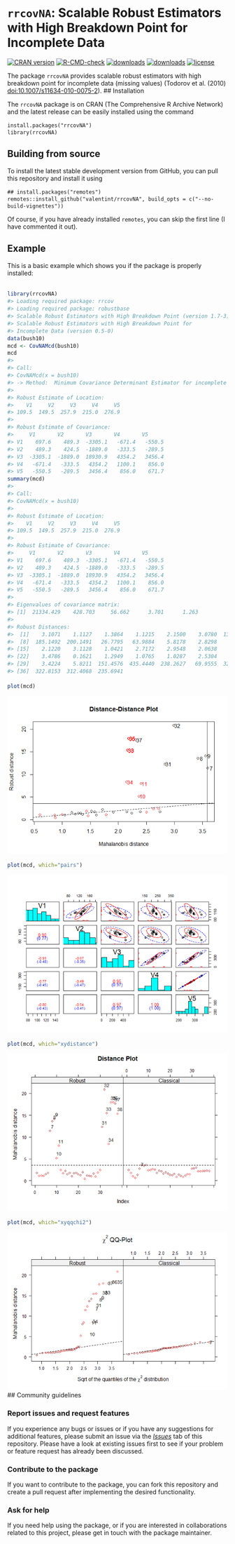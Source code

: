 
<!-- README.md is generated from README.Rmd. Please edit that file -->

# `rrcovNA`: Scalable Robust Estimators with High Breakdown Point for Incomplete Data

<!-- badges: start -->

[![CRAN
version](https://www.r-pkg.org/badges/version/rrcovNA)](https://cran.r-project.org/package=rrcovNA)
[![R-CMD-check](https://github.com/valentint/rrcovNA/workflows/R-CMD-check/badge.svg)](https://github.com/valentint/rrcovNA/actions)
[![downloads](https://cranlogs.r-pkg.org/badges/rrcovNA)](https://cran.r-project.org/package=rrcovNA)
[![downloads](https://cranlogs.r-pkg.org/badges/grand-total/rrcovNA)](https://cran.r-project.org/package=rrcovNA)
[![license](https://img.shields.io/badge/license-GPL--3-blue.svg)](https://www.gnu.org/licenses/gpl-3.0.en.html)
<!-- badges: end -->

The package `rrcovNA` provides scalable robust estimators with high
breakdown point for incomplete data (missing values) (Todorov et
al. (2010) <doi:10.1007/s11634-010-0075-2>). \## Installation

The `rrcovNA` package is on CRAN (The Comprehensive R Archive Network)
and the latest release can be easily installed using the command

    install.packages("rrcovNA")
    library(rrcovNA)

## Building from source

To install the latest stable development version from GitHub, you can
pull this repository and install it using

    ## install.packages("remotes")
    remotes::install_github("valentint/rrcovNA", build_opts = c("--no-build-vignettes"))

Of course, if you have already installed `remotes`, you can skip the
first line (I have commented it out).

## Example

This is a basic example which shows you if the package is properly
installed:

``` r

library(rrcovNA)
#> Loading required package: rrcov
#> Loading required package: robustbase
#> Scalable Robust Estimators with High Breakdown Point (version 1.7-3)
#> Scalable Robust Estimators with High Breakdown Point for
#> Incomplete Data (version 0.5-0)
data(bush10)
mcd <- CovNAMcd(bush10)
mcd
#> 
#> Call:
#> CovNAMcd(x = bush10)
#> -> Method:  Minimum Covariance Determinant Estimator for incomplete data. 
#> 
#> Robust Estimate of Location: 
#>    V1     V2     V3     V4     V5  
#> 109.5  149.5  257.9  215.0  276.9  
#> 
#> Robust Estimate of Covariance: 
#>     V1       V2       V3       V4       V5     
#> V1    697.6    489.3  -3305.1   -671.4   -550.5
#> V2    489.3    424.5  -1889.0   -333.5   -289.5
#> V3  -3305.1  -1889.0  18930.9   4354.2   3456.4
#> V4   -671.4   -333.5   4354.2   1100.1    856.0
#> V5   -550.5   -289.5   3456.4    856.0    671.7
summary(mcd)
#> 
#> Call:
#> CovNAMcd(x = bush10)
#> 
#> Robust Estimate of Location: 
#>    V1     V2     V3     V4     V5  
#> 109.5  149.5  257.9  215.0  276.9  
#> 
#> Robust Estimate of Covariance: 
#>     V1       V2       V3       V4       V5     
#> V1    697.6    489.3  -3305.1   -671.4   -550.5
#> V2    489.3    424.5  -1889.0   -333.5   -289.5
#> V3  -3305.1  -1889.0  18930.9   4354.2   3456.4
#> V4   -671.4   -333.5   4354.2   1100.1    856.0
#> V5   -550.5   -289.5   3456.4    856.0    671.7
#> 
#> Eigenvalues of covariance matrix: 
#> [1]  21334.429    428.703     56.662      3.701      1.263
#> 
#> Robust Distances: 
#>  [1]    3.1071    1.1127    1.3864    1.1215    2.1500    3.0780  130.1256
#>  [8]  185.1492  200.1491   26.7795   63.9884    5.8178    2.8298    4.9464
#> [15]    2.1220    3.1128    1.0421    2.7172    2.9548    2.0638    1.4335
#> [22]    3.4786    0.1621    1.2949    1.0765    1.0287    2.5304    0.7860
#> [29]    3.4224    5.8211  151.4576  435.4440  238.2627   69.9555  323.5308
#> [36]  322.8153  312.4068  235.6941

plot(mcd)
```

![](README-example-1.png)<!-- -->

``` r
plot(mcd, which="pairs")
```

![](README-example-2.png)<!-- -->

``` r
plot(mcd, which="xydistance")
```

![](README-example-3.png)<!-- -->

``` r
plot(mcd, which="xyqqchi2") 
```

![](README-example-4.png)<!-- --> \## Community guidelines

### Report issues and request features

If you experience any bugs or issues or if you have any suggestions for
additional features, please submit an issue via the
[*Issues*](https://github.com/valentint/rrcovNA/issues) tab of this
repository. Please have a look at existing issues first to see if your
problem or feature request has already been discussed.

### Contribute to the package

If you want to contribute to the package, you can fork this repository
and create a pull request after implementing the desired functionality.

### Ask for help

If you need help using the package, or if you are interested in
collaborations related to this project, please get in touch with the
package maintainer.
